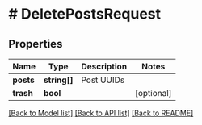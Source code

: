 # # DeletePostsRequest

## Properties

Name | Type | Description | Notes
------------ | ------------- | ------------- | -------------
**posts** | **string[]** | Post UUIDs |
**trash** | **bool** |  | [optional]

[[Back to Model list]](../../README.md#models) [[Back to API list]](../../README.md#endpoints) [[Back to README]](../../README.md)
